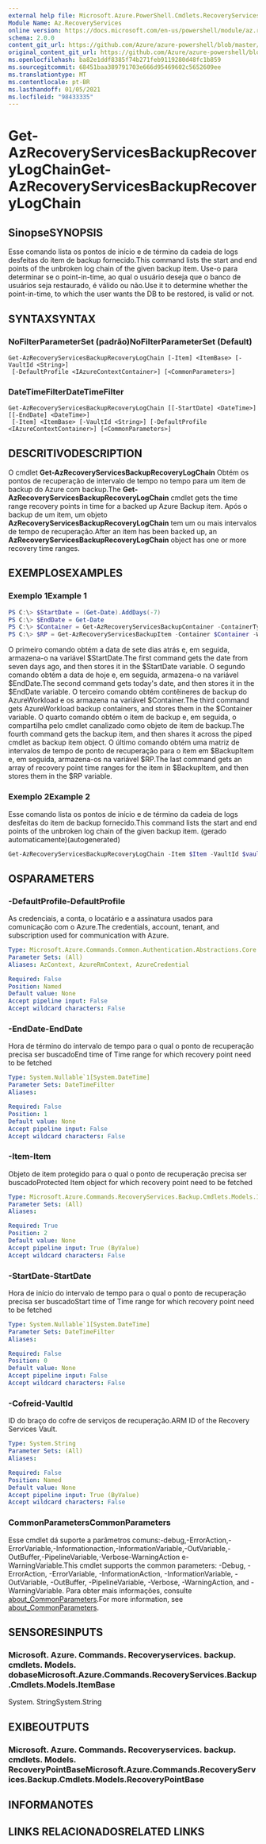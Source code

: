```yaml
---
external help file: Microsoft.Azure.PowerShell.Cmdlets.RecoveryServices.Backup.dll-Help.xml
Module Name: Az.RecoveryServices
online version: https://docs.microsoft.com/en-us/powershell/module/az.recoveryservices/get-azrecoveryservicesbackuprecoverylogchain
schema: 2.0.0
content_git_url: https://github.com/Azure/azure-powershell/blob/master/src/RecoveryServices/RecoveryServices/help/Get-AzRecoveryServicesBackupRecoveryLogChain.md
original_content_git_url: https://github.com/Azure/azure-powershell/blob/master/src/RecoveryServices/RecoveryServices/help/Get-AzRecoveryServicesBackupRecoveryLogChain.md
ms.openlocfilehash: ba82e1ddf8385f74b271feb9119280d48fc1b859
ms.sourcegitcommit: 68451baa389791703e666d95469602c5652609ee
ms.translationtype: MT
ms.contentlocale: pt-BR
ms.lasthandoff: 01/05/2021
ms.locfileid: "98433335"
---
```

# <span data-ttu-id="a38ab-101">Get-AzRecoveryServicesBackupRecoveryLogChain</span><span class="sxs-lookup"><span data-stu-id="a38ab-101">Get-AzRecoveryServicesBackupRecoveryLogChain</span></span>

## <span data-ttu-id="a38ab-102">Sinopse</span><span class="sxs-lookup"><span data-stu-id="a38ab-102">SYNOPSIS</span></span>
<span data-ttu-id="a38ab-103">Esse comando lista os pontos de início e de término da cadeia de logs desfeitas do item de backup fornecido.</span><span class="sxs-lookup"><span data-stu-id="a38ab-103">This command lists the start and end points of the unbroken log chain of the given backup item.</span></span> <span data-ttu-id="a38ab-104">Use-o para determinar se o point-in-time, ao qual o usuário deseja que o banco de usuários seja restaurado, é válido ou não.</span><span class="sxs-lookup"><span data-stu-id="a38ab-104">Use it to determine whether the point-in-time, to which the user wants the DB to be restored, is valid or not.</span></span>

## <span data-ttu-id="a38ab-105">SYNTAX</span><span class="sxs-lookup"><span data-stu-id="a38ab-105">SYNTAX</span></span>

### <span data-ttu-id="a38ab-106">NoFilterParameterSet (padrão)</span><span class="sxs-lookup"><span data-stu-id="a38ab-106">NoFilterParameterSet (Default)</span></span>
```
Get-AzRecoveryServicesBackupRecoveryLogChain [-Item] <ItemBase> [-VaultId <String>]
 [-DefaultProfile <IAzureContextContainer>] [<CommonParameters>]
```

### <span data-ttu-id="a38ab-107">DateTimeFilter</span><span class="sxs-lookup"><span data-stu-id="a38ab-107">DateTimeFilter</span></span>
```
Get-AzRecoveryServicesBackupRecoveryLogChain [[-StartDate] <DateTime>] [[-EndDate] <DateTime>]
 [-Item] <ItemBase> [-VaultId <String>] [-DefaultProfile <IAzureContextContainer>] [<CommonParameters>]
```

## <span data-ttu-id="a38ab-108">DESCRITIVO</span><span class="sxs-lookup"><span data-stu-id="a38ab-108">DESCRIPTION</span></span>
<span data-ttu-id="a38ab-109">O cmdlet **Get-AzRecoveryServicesBackupRecoveryLogChain** Obtém os pontos de recuperação de intervalo de tempo no tempo para um item de backup do Azure com backup.</span><span class="sxs-lookup"><span data-stu-id="a38ab-109">The **Get-AzRecoveryServicesBackupRecoveryLogChain** cmdlet gets the time range recovery points in time for a backed up Azure Backup item.</span></span>
<span data-ttu-id="a38ab-110">Após o backup de um item, um objeto **AzRecoveryServicesBackupRecoveryLogChain** tem um ou mais intervalos de tempo de recuperação.</span><span class="sxs-lookup"><span data-stu-id="a38ab-110">After an item has been backed up, an **AzRecoveryServicesBackupRecoveryLogChain** object has one or more recovery time ranges.</span></span>

## <span data-ttu-id="a38ab-111">EXEMPLOS</span><span class="sxs-lookup"><span data-stu-id="a38ab-111">EXAMPLES</span></span>

### <span data-ttu-id="a38ab-112">Exemplo 1</span><span class="sxs-lookup"><span data-stu-id="a38ab-112">Example 1</span></span>
```powershell
PS C:\> $StartDate = (Get-Date).AddDays(-7) 
PS C:\> $EndDate = Get-Date 
PS C:\> $Container = Get-AzRecoveryServicesBackupContainer -ContainerType AzureWorkload -Status Registered
PS C:\> $RP = Get-AzRecoveryServicesBackupItem -Container $Container -WorkloadType MSSQL | Get-AzRecoveryServicesBackupRecoveryLogChain -StartDate $Startdate.ToUniversalTime() -EndDate $Enddate.ToUniversalTime()
```

<span data-ttu-id="a38ab-113">O primeiro comando obtém a data de sete dias atrás e, em seguida, armazena-o na variável $StartDate.</span><span class="sxs-lookup"><span data-stu-id="a38ab-113">The first command gets the date from seven days ago, and then stores it in the $StartDate variable.</span></span>
<span data-ttu-id="a38ab-114">O segundo comando obtém a data de hoje e, em seguida, armazena-o na variável $EndDate.</span><span class="sxs-lookup"><span data-stu-id="a38ab-114">The second command gets today's date, and then stores it in the $EndDate variable.</span></span>
<span data-ttu-id="a38ab-115">O terceiro comando obtém contêineres de backup do AzureWorkload e os armazena na variável $Container.</span><span class="sxs-lookup"><span data-stu-id="a38ab-115">The third command gets AzureWorkload backup containers, and stores them in the $Container variable.</span></span>
<span data-ttu-id="a38ab-116">O quarto comando obtém o item de backup e, em seguida, o compartilha pelo cmdlet canalizado como objeto de item de backup.</span><span class="sxs-lookup"><span data-stu-id="a38ab-116">The fourth command gets the backup item, and then shares it across the piped cmdlet as backup item object.</span></span>
<span data-ttu-id="a38ab-117">O último comando obtém uma matriz de intervalos de tempo de ponto de recuperação para o item em $BackupItem e, em seguida, armazena-os na variável $RP.</span><span class="sxs-lookup"><span data-stu-id="a38ab-117">The last command gets an array of recovery point time ranges for the item in $BackupItem, and then stores them in the $RP variable.</span></span>

### <span data-ttu-id="a38ab-118">Exemplo 2</span><span class="sxs-lookup"><span data-stu-id="a38ab-118">Example 2</span></span>

<span data-ttu-id="a38ab-119">Esse comando lista os pontos de início e de término da cadeia de logs desfeitas do item de backup fornecido.</span><span class="sxs-lookup"><span data-stu-id="a38ab-119">This command lists the start and end points of the unbroken log chain of the given backup item.</span></span> <span data-ttu-id="a38ab-120">(gerado automaticamente)</span><span class="sxs-lookup"><span data-stu-id="a38ab-120">(autogenerated)</span></span>

```powershell <!-- Aladdin Generated Example --> 
Get-AzRecoveryServicesBackupRecoveryLogChain -Item $Item -VaultId $vault.ID
```

## <span data-ttu-id="a38ab-121">OS</span><span class="sxs-lookup"><span data-stu-id="a38ab-121">PARAMETERS</span></span>

### <span data-ttu-id="a38ab-122">-DefaultProfile</span><span class="sxs-lookup"><span data-stu-id="a38ab-122">-DefaultProfile</span></span>
<span data-ttu-id="a38ab-123">As credenciais, a conta, o locatário e a assinatura usados para comunicação com o Azure.</span><span class="sxs-lookup"><span data-stu-id="a38ab-123">The credentials, account, tenant, and subscription used for communication with Azure.</span></span>

```yaml
Type: Microsoft.Azure.Commands.Common.Authentication.Abstractions.Core.IAzureContextContainer
Parameter Sets: (All)
Aliases: AzContext, AzureRmContext, AzureCredential

Required: False
Position: Named
Default value: None
Accept pipeline input: False
Accept wildcard characters: False
```

### <span data-ttu-id="a38ab-124">-EndDate</span><span class="sxs-lookup"><span data-stu-id="a38ab-124">-EndDate</span></span>
<span data-ttu-id="a38ab-125">Hora de término do intervalo de tempo para o qual o ponto de recuperação precisa ser buscado</span><span class="sxs-lookup"><span data-stu-id="a38ab-125">End time of Time range for which recovery point need to be fetched</span></span>

```yaml
Type: System.Nullable`1[System.DateTime]
Parameter Sets: DateTimeFilter
Aliases:

Required: False
Position: 1
Default value: None
Accept pipeline input: False
Accept wildcard characters: False
```

### <span data-ttu-id="a38ab-126">-Item</span><span class="sxs-lookup"><span data-stu-id="a38ab-126">-Item</span></span>
<span data-ttu-id="a38ab-127">Objeto de item protegido para o qual o ponto de recuperação precisa ser buscado</span><span class="sxs-lookup"><span data-stu-id="a38ab-127">Protected Item object for which recovery point need to be fetched</span></span>

```yaml
Type: Microsoft.Azure.Commands.RecoveryServices.Backup.Cmdlets.Models.ItemBase
Parameter Sets: (All)
Aliases:

Required: True
Position: 2
Default value: None
Accept pipeline input: True (ByValue)
Accept wildcard characters: False
```

### <span data-ttu-id="a38ab-128">-StartDate</span><span class="sxs-lookup"><span data-stu-id="a38ab-128">-StartDate</span></span>
<span data-ttu-id="a38ab-129">Hora de início do intervalo de tempo para o qual o ponto de recuperação precisa ser buscado</span><span class="sxs-lookup"><span data-stu-id="a38ab-129">Start time of Time range for which recovery point need to be fetched</span></span>

```yaml
Type: System.Nullable`1[System.DateTime]
Parameter Sets: DateTimeFilter
Aliases:

Required: False
Position: 0
Default value: None
Accept pipeline input: False
Accept wildcard characters: False
```

### <span data-ttu-id="a38ab-130">-Cofreid</span><span class="sxs-lookup"><span data-stu-id="a38ab-130">-VaultId</span></span>
<span data-ttu-id="a38ab-131">ID do braço do cofre de serviços de recuperação.</span><span class="sxs-lookup"><span data-stu-id="a38ab-131">ARM ID of the Recovery Services Vault.</span></span>

```yaml
Type: System.String
Parameter Sets: (All)
Aliases:

Required: False
Position: Named
Default value: None
Accept pipeline input: True (ByValue)
Accept wildcard characters: False
```

### <span data-ttu-id="a38ab-132">CommonParameters</span><span class="sxs-lookup"><span data-stu-id="a38ab-132">CommonParameters</span></span>
<span data-ttu-id="a38ab-133">Esse cmdlet dá suporte a parâmetros comuns:-debug,-ErrorAction,-ErrorVariable,-Informationaction,-InformationVariable,-OutVariable,-OutBuffer,-PipelineVariable,-Verbose-WarningAction e-WarningVariable.</span><span class="sxs-lookup"><span data-stu-id="a38ab-133">This cmdlet supports the common parameters: -Debug, -ErrorAction, -ErrorVariable, -InformationAction, -InformationVariable, -OutVariable, -OutBuffer, -PipelineVariable, -Verbose, -WarningAction, and -WarningVariable.</span></span> <span data-ttu-id="a38ab-134">Para obter mais informações, consulte [about_CommonParameters](http://go.microsoft.com/fwlink/?LinkID=113216).</span><span class="sxs-lookup"><span data-stu-id="a38ab-134">For more information, see [about_CommonParameters](http://go.microsoft.com/fwlink/?LinkID=113216).</span></span>

## <span data-ttu-id="a38ab-135">SENSORES</span><span class="sxs-lookup"><span data-stu-id="a38ab-135">INPUTS</span></span>

### <span data-ttu-id="a38ab-136">Microsoft. Azure. Commands. Recoveryservices. backup. cmdlets. Models. dobase</span><span class="sxs-lookup"><span data-stu-id="a38ab-136">Microsoft.Azure.Commands.RecoveryServices.Backup.Cmdlets.Models.ItemBase</span></span>
<span data-ttu-id="a38ab-137">System. String</span><span class="sxs-lookup"><span data-stu-id="a38ab-137">System.String</span></span>

## <span data-ttu-id="a38ab-138">EXIBE</span><span class="sxs-lookup"><span data-stu-id="a38ab-138">OUTPUTS</span></span>

### <span data-ttu-id="a38ab-139">Microsoft. Azure. Commands. Recoveryservices. backup. cmdlets. Models. RecoveryPointBase</span><span class="sxs-lookup"><span data-stu-id="a38ab-139">Microsoft.Azure.Commands.RecoveryServices.Backup.Cmdlets.Models.RecoveryPointBase</span></span>

## <span data-ttu-id="a38ab-140">INFORMA</span><span class="sxs-lookup"><span data-stu-id="a38ab-140">NOTES</span></span>

## <span data-ttu-id="a38ab-141">LINKS RELACIONADOS</span><span class="sxs-lookup"><span data-stu-id="a38ab-141">RELATED LINKS</span></span>
